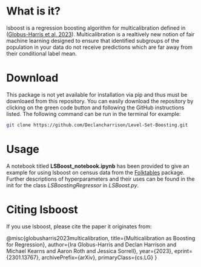 # What is it?

lsboost is a regression boosting algorithm for multicalibration defined in ([Globus-Harris et al. 2023](https://arxiv.org/pdf/2301.13767.pdf)). Multicalibration is a realtively new notion of fair machine learning designed to ensure that identified subgroups of the population in your data do not receive predictions which are far away from their conditional label mean. 

# Download

This package is not yet available for installation via pip and thus must be downloaed from this repository. You can easily download the repository by clicking on the green code button and following the GitHub instructions listed. The following command can be run in the terminal for example:
~~~bash
git clone https://github.com/Declancharrison/Level-Set-Boosting.git
~~~

# Usage

A notebook titled **LSBoost_notebook.ipynb** has been provided to give an example for using lsboost on census data from the [Folktables](https://github.com/socialfoundations/folktables) package. Further descriptions of hyperparameters and their uses can be found in the init for the class *LSBoostingRegressor* in *LSBoost.py*.

# Citing lsboost

If you use lsboost, please cite the paper it originates from:


 <!-- @inproceedings{globusharris2023multicalibration,
    title = {Multicalibration as Boosting for Regression},
    author = {Ira Globus-Harris and Declan Harrison and Michael Kearns and Aaron Roth and Jessica Sorrell},
    booktitle = {Proceedings of the 40th International Conference on Machine Learning},
    pages = {1939--1948},
    year = {2023},
    editor = {Jennifer Dy and Andreas Krause},
    volume = {80},
    series = {Proceedings of Machine Learning Research},
    address = {Stockholmsmässan, Stockholm Sweden},
    publisher = {PMLR}
  } -->
@misc{globusharris2023multicalibration,
      title={Multicalibration as Boosting for Regression}, 
      author={Ira Globus-Harris and Declan Harrison and Michael Kearns and Aaron Roth and Jessica Sorrell},
      year={2023},
      eprint={2301.13767},
      archivePrefix={arXiv},
      primaryClass={cs.LG}
}